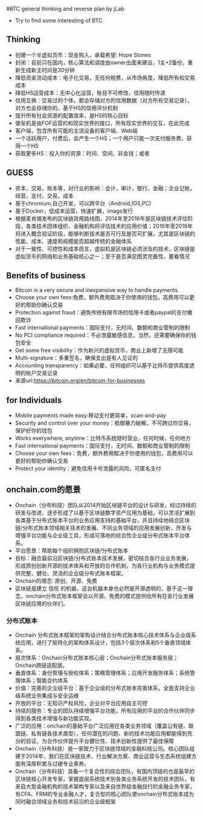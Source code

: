 #BTC general thinking and reverse plan by jLab
+ Try to find some interesting of BTC
## Thinking
+ 创建一个半虚拟货币：现金购入，承载希望: Hope Stones 
+ 封闭：目前只在国内，核心算法和调度由owner出面来建设，1主+2备份，重新生成新主时间是30分钟
+ 降低资金流动成本：电子化交易，无任何税费，从市场角度，降低所有和交易成本
+ 降低HS运营成本：无中心化运营，账目不可修改，信用随时传递
+ 信用互换：交易过的个体，都会存储对方的信用数据（对方所有交易记录），对方也会存储你的，基于HS的信用评分机制
+ 提升所有社会资源的配置效率，是HS的核心目标
+ 堡垒机是由FOF运营的和现实世界的接口，所有现实世界的交互，在此完成
+ 客户端，包含所有可能的主流设备的客户端、Web端
+ 一个活跃用户，付费后，会产生一个HS；一个用户只能一次支付服务费，获得一个HS
+ 获取更多HS：投入你的资源：时间、空间，非金钱；或者

## GUESS
+ 资本，交易，账本等，对行业的影响：会计，审计，银行，金融；企业记账，经营，支付，交易，成本
+ 基于chromium,自己开发，可以跨平台（Android,IOS,PC)
+ 基于Docker，低成本运营，快速扩展，image发行
+ 根据麦肯锡发布的区块链效用路线图，2014年至2016年是区块链技术评估阶段，各类技术团体组织、金融机构将评估技术的应用价值；2016年至2018年将进入概念验证阶段，能够判断技术是否可行及是否可扩展，尤其是区块链的性能、成本、速度和规模能否超越传统的金融体系
+ 对于一致性、可控性和成本而言，虚拟机是区块链必须涉及的技术，区块链是虚拟货币的网络和业务基础核心之一；至于是否满足图灵完备性，要看情况

## Benefits of business
+ Bitcoin is a very secure and inexpensive way to handle payments.
+ Choose your own fees:免费，额外费用取决于你使用的钱包，高费用可以更好的帮助你确认交易
+ Protection against fraud：避免传统有限市场的信用卡或者paypal的支付撤回欺诈
+ Fast international payments：国际支付，无时间、数额和商业管制的限制
+ No PCI compliance required：不必泄露敏感信息，当然，还需要确保你的钱包安全
+ Get some free visibility：作为新兴的虚拟货币，商业上新增了无限可能
+ Multi-signature：多重签名，确保支出是有人见证的
+ Accounting transparency：如果必要，任何组织可以基于比特币提供高度透明的帐户交易记录
+ 来源url:https://bitcoin.org/en/bitcoin-for-businesses

## for Individuals
+ Mobile payments made easy:移动支付更简单，scan-and-pay
+ Security and control over your money：抵御暴力破解，不可跨过你交易，保护好你的钱包
+ Works everywhere, anytime：比特币系统随时营业，任何时候，任何地方
+ Fast international payments：国际支付，无时间、数额和商业管制的限制
+ Choose your own fees：免费，额外费用取决于你使用的钱包，高费用可以更好的帮助你确认交易
+ Protect your identity：避免信用卡号泄露的风险，可匿名支付

## onchain.com的愿景
+ Onchain（分布科技）团队从2014开始区块链平台的设计与研发，经过持续的研发与改进，逐步形成了以基于区块链数字资产应用为基础，可以灵活扩展到各类基于分布式账本平台的业务应用支持的基础平台，并且持续地结合区块链/分布式账本领域相关技术的发展、不同业务领域的应用发展创新，开发与增强平台功能与企业级工具，形成可落地的综合性企业级分布式账本平台体系。
+ 平台愿景：帮助每个组织拥抱区块链/分布式账本
+ 目标：融合最前沿区块链/分布式账本技术发展，密切结合各行业业务发展，形成原创创新开源的技术体系和开放的合作机制，为各行业机构与业务模式提供完整、健壮、灵活的企业级分布式账本框架。
+ Onchain的理念: 原创、开源、免费
+ 区块链是建立 信任 的机器，这台机器本身也必然是开源透明的，基于这一理念，onchain分布式账本框架会以开源、免费的模式提供给所有在各行业发展区块链应用的伙伴们。

### 分布式账本
+ Onchain 分布式账本框架的架构设计结合分布式账本核心技术体系与企业级系统应用，进行了矩阵化的架构体系设计，包括3个层次体系和5个垂直领域体系。
+ 层次体系：Onchain分布式账本核心层；Onchain分布式账本服务层；Onchain跨链适配层。
+ 垂直体系：身份管理与授权体系；策略管理体系；应用开发服务体系；系统管理体系；智能合约体系
+ 价值：完善的企业级平台：基于企业级的分布式账本完善体系，全面支持企业级系统业务集成与安全运维
+ 开放的平台：无知识产权风险，企业对平台应用自主可控
+ 持续的服务：专业的团队持续增强平台功能，所有应用的平台的合作伙伴同步得到各类技术增强与新功能实现。
+ 广泛的应用：onchain的基础平台广泛应用在各类业务领域（覆盖公有链、联盟链、私有链各技术类型），任何潜在的问题、新的技术功能应用都能得到充分的验证，为合作伙伴提升平台健壮性、技术创新性提供了最佳保障
+ Onchain（分布科技）是一家致力于区块链领域的金融科技公司。核心团队组建于2014年，我们在区块链技术、行业解决方案、商业运营与生态系统组建方面有深厚积累与过硬专业素养。
+ Onchain（分布科技）具备一个复合性的综合团队，有国内顶级的也是最早的区块链核心开发专家，掌握底层系统技术到各类业务系统开发的技术团队，有来自大型金融机构的技术架构专家以及来自世界级金融投行的金融业务专家，有CFA、FRM的专业金融人才，复合型的核心团队使onchain分布式账本成为同时融合领域业务和技术前沿的企业级框架
+ 
